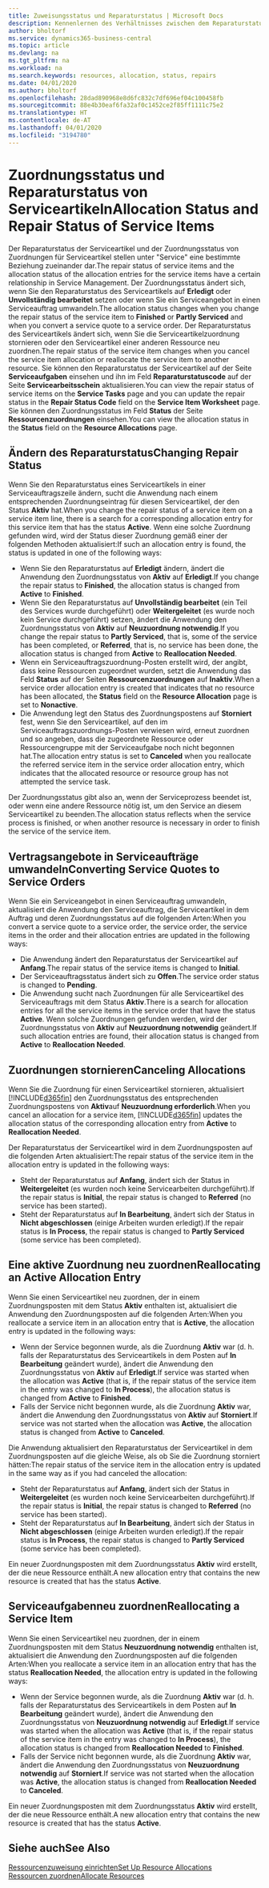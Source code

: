 ```yaml
---
title: Zuweisungsstatus und Reparaturstatus | Microsoft Docs
description: Kennenlernen des Verhältnisses zwischen dem Reparaturstatus der Serviceartikel und dem Zuordnungsstatus von Zuordnungen.
author: bholtorf
ms.service: dynamics365-business-central
ms.topic: article
ms.devlang: na
ms.tgt_pltfrm: na
ms.workload: na
ms.search.keywords: resources, allocation, status, repairs
ms.date: 04/01/2020
ms.author: bholtorf
ms.openlocfilehash: 28dad890968e8d6fc832c7df696ef04c100458fb
ms.sourcegitcommit: 88e4b30eaf6fa32af0c1452ce2f85ff1111c75e2
ms.translationtype: HT
ms.contentlocale: de-AT
ms.lasthandoff: 04/01/2020
ms.locfileid: "3194780"
---
```

# <a name="allocation-status-and-repair-status-of-service-items"></a><span data-ttu-id="74cc9-103">Zuordnungsstatus und Reparaturstatus von Serviceartikeln</span><span class="sxs-lookup"><span data-stu-id="74cc9-103">Allocation Status and Repair Status of Service Items</span></span>
<span data-ttu-id="74cc9-104">Der Reparaturstatus der Serviceartikel und der Zuordnungsstatus von Zuordnungen für Serviceartikel stellen unter "Service" eine bestimmte Beziehung zueinander dar.</span><span class="sxs-lookup"><span data-stu-id="74cc9-104">The repair status of service items and the allocation status of the allocation entries for the service items have a certain relationship in Service Management.</span></span> <span data-ttu-id="74cc9-105">Der Zuordnungsstatus ändert sich, wenn Sie den Reparaturstatus des Serviceartikels auf **Erledigt** oder **Unvollständig bearbeitet** setzen oder wenn Sie ein Serviceangebot in einen Serviceauftrag umwandeln.</span><span class="sxs-lookup"><span data-stu-id="74cc9-105">The allocation status changes when you change the repair status of the service item to **Finished** or **Partly Serviced** and when you convert a service quote to a service order.</span></span> <span data-ttu-id="74cc9-106">Der Reparaturstatus des Serviceartikels ändert sich, wenn Sie die Serviceartikelzuordnung stornieren oder den Serviceartikel einer anderen Ressource neu zuordnen.</span><span class="sxs-lookup"><span data-stu-id="74cc9-106">The repair status of the service item changes when you cancel the service item allocation or reallocate the service item to another resource.</span></span> <span data-ttu-id="74cc9-107">Sie können den Reparaturstatus der Serviceartikel auf der Seite **Serviceaufgaben** einsehen und ihn im Feld **Reparaturstatuscode** auf der Seite **Servicearbeitsschein** aktualisieren.</span><span class="sxs-lookup"><span data-stu-id="74cc9-107">You can view the repair status of service items on the **Service Tasks** page and you can update the repair status in the **Repair Status Code** field on the **Service Item Worksheet** page.</span></span> <span data-ttu-id="74cc9-108">Sie können den Zuordnungsstatus im Feld **Status** der Seite **Ressourcenzuordnungen** einsehen.</span><span class="sxs-lookup"><span data-stu-id="74cc9-108">You can view the allocation status in the **Status** field on the **Resource Allocations** page.</span></span>  
  
## <a name="changing-repair-status"></a><span data-ttu-id="74cc9-109">Ändern des Reparaturstatus</span><span class="sxs-lookup"><span data-stu-id="74cc9-109">Changing Repair Status</span></span>  
<span data-ttu-id="74cc9-110">Wenn Sie den Reparaturstatus eines Serviceartikels in einer Serviceauftragszeile ändern, sucht die Anwendung nach einem entsprechenden Zuordnungseintrag für diesen Serviceartikel, der den Status **Aktiv** hat.</span><span class="sxs-lookup"><span data-stu-id="74cc9-110">When you change the repair status of a service item on a service item line, there is a search for a corresponding allocation entry for this service item that has the status **Active**.</span></span> <span data-ttu-id="74cc9-111">Wenn eine solche Zuordnung gefunden wird, wird der Status dieser Zuordnung gemäß einer der folgenden Methoden aktualisiert:</span><span class="sxs-lookup"><span data-stu-id="74cc9-111">If such an allocation entry is found, the status is updated in one of the following ways:</span></span>  
  
* <span data-ttu-id="74cc9-112">Wenn Sie den Reparaturstatus auf **Erledigt** ändern, ändert die Anwendung den Zuordnungsstatus von **Aktiv** auf **Erledigt**.</span><span class="sxs-lookup"><span data-stu-id="74cc9-112">If you change the repair status to **Finished**, the allocation status is changed from **Active** to **Finished**.</span></span>  
* <span data-ttu-id="74cc9-113">Wenn Sie den Reparaturstatus auf **Unvollständig bearbeitet** (ein Teil des Services wurde durchgeführt) oder **Weitergeleitet** (es wurde noch kein Service durchgeführt) setzen, ändert die Anwendung den Zuordnungsstatus von **Aktiv** auf **Neuzuordnung notwendig**.</span><span class="sxs-lookup"><span data-stu-id="74cc9-113">If you change the repair status to **Partly Serviced**, that is, some of the service has been completed, or **Referred**, that is, no service has been done, the allocation status is changed from **Active** to **Reallocation Needed**.</span></span>  
* <span data-ttu-id="74cc9-114">Wenn ein Serviceauftragszuordnung-Posten erstellt wird, der angibt, dass keine Ressourcen zugeordnet wurden, setzt die Anwendung das Feld **Status** auf der Seiten **Ressourcenzuordnungen** auf **Inaktiv**.</span><span class="sxs-lookup"><span data-stu-id="74cc9-114">When a service order allocation entry is created that indicates that no resource has been allocated, the **Status** field on the **Resource Allocation** page is set to **Nonactive**.</span></span>  
* <span data-ttu-id="74cc9-115">Die Anwendung legt den Status des Zuordnungspostens auf **Storniert** fest, wenn Sie den Serviceartikel, auf den im Serviceauftragszuordnungs-Posten verwiesen wird, erneut zuordnen und so angeben, dass die zugeordnete Ressource oder Ressourcengruppe mit der Serviceaufgabe noch nicht begonnen hat.</span><span class="sxs-lookup"><span data-stu-id="74cc9-115">The allocation entry status is set to **Canceled** when you reallocate the referred service item in the service order allocation entry, which indicates that the allocated resource or resource group has not attempted the service task.</span></span>  
  
<span data-ttu-id="74cc9-116">Der Zuordnungsstatus gibt also an, wenn der Serviceprozess beendet ist, oder wenn eine andere Ressource nötig ist, um den Service an diesem Serviceartikel zu beenden.</span><span class="sxs-lookup"><span data-stu-id="74cc9-116">The allocation status reflects when the service process is finished, or when another resource is necessary in order to finish the service of the service item.</span></span>  
  
## <a name="converting-service-quotes-to-service-orders"></a><span data-ttu-id="74cc9-117">Vertragsangebote in Serviceaufträge umwandeln</span><span class="sxs-lookup"><span data-stu-id="74cc9-117">Converting Service Quotes to Service Orders</span></span>  
<span data-ttu-id="74cc9-118">Wenn Sie ein Serviceangebot in einen Serviceauftrag umwandeln, aktualisiert die Anwendung den Serviceauftrag, die Serviceartikel in dem Auftrag und deren Zuordnungsstatus auf die folgenden Arten:</span><span class="sxs-lookup"><span data-stu-id="74cc9-118">When you convert a service quote to a service order, the service order, the service items in the order and their allocation entries are updated in the following ways:</span></span>  
  
* <span data-ttu-id="74cc9-119">Die Anwendung ändert den Reparaturstatus der Serviceartikel auf **Anfang**.</span><span class="sxs-lookup"><span data-stu-id="74cc9-119">The repair status of the service items is changed to **Initial**.</span></span>  
* <span data-ttu-id="74cc9-120">Der Serviceauftragsstatus ändert sich zu **Offen**.</span><span class="sxs-lookup"><span data-stu-id="74cc9-120">The service order status is changed to **Pending**.</span></span>  
* <span data-ttu-id="74cc9-121">Die Anwendung sucht nach Zuordnungen für alle Serviceartikel des Serviceauftrags mit dem Status **Aktiv**.</span><span class="sxs-lookup"><span data-stu-id="74cc9-121">There is a search for allocation entries for all the service items in the service order that have the status **Active**.</span></span> <span data-ttu-id="74cc9-122">Wenn solche Zuordnungen gefunden werden, wird der Zuordnungsstatus von **Aktiv** auf **Neuzuordnung notwendig** geändert.</span><span class="sxs-lookup"><span data-stu-id="74cc9-122">If such allocation entries are found, their allocation status is changed from **Active** to **Reallocation Needed**.</span></span>  
  
## <a name="canceling-allocations"></a><span data-ttu-id="74cc9-123">Zuordnungen stornieren</span><span class="sxs-lookup"><span data-stu-id="74cc9-123">Canceling Allocations</span></span>  
<span data-ttu-id="74cc9-124">Wenn Sie die Zuordnung für einen Serviceartikel stornieren, aktualisiert [!INCLUDE[d365fin](includes/d365fin_md.md)] den Zuordnungsstatus des entsprechenden Zuordnungspostens von **Aktiv**auf **Neuzuordnung erforderlich**.</span><span class="sxs-lookup"><span data-stu-id="74cc9-124">When you cancel an allocation for a service item, [!INCLUDE[d365fin](includes/d365fin_md.md)] updates the allocation status of the corresponding allocation entry from **Active** to **Reallocation Needed**.</span></span>

<span data-ttu-id="74cc9-125">Der Reparaturstatus der Serviceartikel wird in dem Zuordnungsposten auf die folgenden Arten aktualisiert:</span><span class="sxs-lookup"><span data-stu-id="74cc9-125">The repair status of the service item in the allocation entry is updated in the following ways:</span></span>  
  
* <span data-ttu-id="74cc9-126">Steht der Reparaturstatus auf **Anfang**, ändert sich der Status in **Weitergeleitet** (es wurden noch keine Servicearbeiten durchgeführt).</span><span class="sxs-lookup"><span data-stu-id="74cc9-126">If the repair status is **Initial**, the repair status is changed to **Referred** (no service has been started).</span></span>  
* <span data-ttu-id="74cc9-127">Steht der Reparaturstatus auf **In Bearbeitung**, ändert sich der Status in **Nicht abgeschlossen** (einige Arbeiten wurden erledigt).</span><span class="sxs-lookup"><span data-stu-id="74cc9-127">If the repair status is **In Process**, the repair status is changed to **Partly Serviced** (some service has been completed).</span></span>  
  
## <a name="reallocating-an-active-allocation-entry"></a><span data-ttu-id="74cc9-128">Eine aktive Zuordnung neu zuordnen</span><span class="sxs-lookup"><span data-stu-id="74cc9-128">Reallocating an Active Allocation Entry</span></span>  
<span data-ttu-id="74cc9-129">Wenn Sie einen Serviceartikel neu zuordnen, der in einem Zuordnungsposten mit dem Status **Aktiv** enthalten ist, aktualisiert die Anwendung den Zuordnungsposten auf die folgenden Arten:</span><span class="sxs-lookup"><span data-stu-id="74cc9-129">When you reallocate a service item in an allocation entry that is **Active**, the allocation entry is updated in the following ways:</span></span>  
  
* <span data-ttu-id="74cc9-130">Wenn der Service begonnen wurde, als die Zuordnung **Aktiv** war (d. h. falls der Reparaturstatus des Serviceartikels in dem Posten auf **In Bearbeitung** geändert wurde), ändert die Anwendung den Zuordnungsstatus von **Aktiv** auf **Erledigt**.</span><span class="sxs-lookup"><span data-stu-id="74cc9-130">If service was started when the allocation was **Active** (that is, if the repair status of the service item in the entry was changed to **In Process**), the allocation status is changed from **Active** to **Finished**.</span></span>  
* <span data-ttu-id="74cc9-131">Falls der Service nicht begonnen wurde, als die Zuordnung **Aktiv** war, ändert die Anwendung den Zuordnungsstatus von **Aktiv** auf **Storniert**.</span><span class="sxs-lookup"><span data-stu-id="74cc9-131">If service was not started when the allocation was **Active**, the allocation status is changed from **Active** to **Canceled**.</span></span>  
  
<span data-ttu-id="74cc9-132">Die Anwendung aktualisiert den Reparaturstatus der Serviceartikel in dem Zuordnungsposten auf die gleiche Weise, als ob Sie die Zuordnung storniert hätten:</span><span class="sxs-lookup"><span data-stu-id="74cc9-132">The repair status of the service item in the allocation entry is updated in the same way as if you had canceled the allocation:</span></span>  
  
* <span data-ttu-id="74cc9-133">Steht der Reparaturstatus auf **Anfang**, ändert sich der Status in **Weitergeleitet** (es wurden noch keine Servicearbeiten durchgeführt).</span><span class="sxs-lookup"><span data-stu-id="74cc9-133">If the repair status is **Initial**, the repair status is changed to **Referred** (no service has been started).</span></span>  
* <span data-ttu-id="74cc9-134">Steht der Reparaturstatus auf **In Bearbeitung**, ändert sich der Status in **Nicht abgeschlossen** (einige Arbeiten wurden erledigt).</span><span class="sxs-lookup"><span data-stu-id="74cc9-134">If the repair status is **In Process**, the repair status is changed to **Partly Serviced** (some service has been completed).</span></span>  
  
<span data-ttu-id="74cc9-135">Ein neuer Zuordnungsposten mit dem Zuordnungsstatus **Aktiv** wird erstellt, der die neue Ressource enthält.</span><span class="sxs-lookup"><span data-stu-id="74cc9-135">A new allocation entry that contains the new resource is created that has the status **Active**.</span></span>  
  
## <a name="reallocating-a-service-item"></a><span data-ttu-id="74cc9-136">Serviceaufgabenneu zuordnen</span><span class="sxs-lookup"><span data-stu-id="74cc9-136">Reallocating a Service Item</span></span>  
<span data-ttu-id="74cc9-137">Wenn Sie einen Serviceartikel neu zuordnen, der in einem Zuordnungsposten mit dem Status **Neuzuordnung notwendig** enthalten ist, aktualisiert die Anwendung den Zuordnungsposten auf die folgenden Arten:</span><span class="sxs-lookup"><span data-stu-id="74cc9-137">When you reallocate a service item in an allocation entry that has the status **Reallocation Needed**, the allocation entry is updated in the following ways:</span></span>  
  
* <span data-ttu-id="74cc9-138">Wenn der Service begonnen wurde, als die Zuordnung **Aktiv** war (d. h. falls der Reparaturstatus des Serviceartikels in dem Posten auf **In Bearbeitung** geändert wurde), ändert die Anwendung den Zuordnungsstatus von **Neuzuordnung notwendig** auf **Erledigt**.</span><span class="sxs-lookup"><span data-stu-id="74cc9-138">If service was started when the allocation was **Active** (that is, if the repair status of the service item in the entry was changed to **In Process**), the allocation status is changed from **Reallocation Needed** to **Finished**.</span></span>  
* <span data-ttu-id="74cc9-139">Falls der Service nicht begonnen wurde, als die Zuordnung **Aktiv** war, ändert die Anwendung den Zuordnungsstatus von **Neuzuordnung notwendig** auf **Storniert**.</span><span class="sxs-lookup"><span data-stu-id="74cc9-139">If service was not started when the allocation was **Active**, the allocation status is changed from **Reallocation Needed** to **Canceled**.</span></span>  
  
<span data-ttu-id="74cc9-140">Ein neuer Zuordnungsposten mit dem Zuordnungsstatus **Aktiv** wird erstellt, der die neue Ressource enthält.</span><span class="sxs-lookup"><span data-stu-id="74cc9-140">A new allocation entry that contains the new resource is created that has the status **Active**.</span></span>  
  
## <a name="see-also"></a><span data-ttu-id="74cc9-141">Siehe auch</span><span class="sxs-lookup"><span data-stu-id="74cc9-141">See Also</span></span>  
[<span data-ttu-id="74cc9-142">Ressourcenzuweisung einrichten</span><span class="sxs-lookup"><span data-stu-id="74cc9-142">Set Up Resource Allocations</span></span>](service-how-setup-resource-allocation.md)  
[<span data-ttu-id="74cc9-143">Ressourcen zuordnen</span><span class="sxs-lookup"><span data-stu-id="74cc9-143">Allocate Resources</span></span>](service-how-to-allocate-resources.md)  


